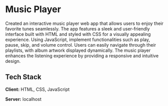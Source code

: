 
# Music Player

Created an interactive music player web app that allows users to enjoy their favorite
tunes seamlessly. The app features a sleek and user-friendly interface built with HTML
and styled with CSS for a visually appealing experience. Using JavaScript, implement
functionalities such as play, pause, skip, and volume control. Users can easily navigate
through their playlists, with album artwork displayed dynamically. The music player
enhances the listening experience by providing a responsive and intuitive design.


## Tech Stack

**Client:** HTML, CSS, JavaScript

**Server:** localhost

